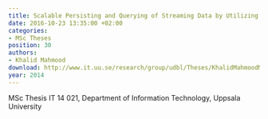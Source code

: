 ```yaml
---
title: Scalable Persisting and Querying of Streaming Data by Utilizing a NoSQL Data Store
date: 2016-10-23 13:35:00 +02:00
categories:
- MSc Theses
position: 30
authors:
- Khalid Mahmood
download: http://www.it.uu.se/research/group/udbl/Theses/KhalidMahmoodMSc.pdf
year: 2014
---
```


MSc Thesis IT 14 021, Department of Information Technology, Uppsala University
